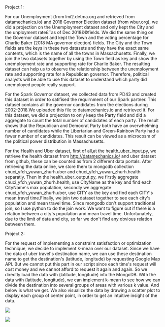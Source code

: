 <p>Project 1:</p>
<p>For our Unemployment (from lmi2.detma.org and retrieved from datamechanics.io) and 2018 Governor Election dataset (from wbur.org), we did a projection on the Unemployment dataset and only kept the City and the unployment rate£¨as of Dec 2018£©fields. 
We did the same thing on the Governor dataset and kept the Town and the voting percentage for Charlie Baker (2018 MA governor election) fields.
The City and the Town fields are the keys in these two datasets and they have the exact same contents, which is the name of all the towns in Massachusetts. Finally, we join the two datasets together by using the Town field as key and show the unemployment rate and supporting rate for Charlie Baker. 
The resulting dataset can help us to observe the relationship between the unemployment rate and supporting rate for a Republican governor. Therefore, political analysts will be able to use this dataset to understand which party did unemployed people really support.

For the Spark Governor dataset, we collected data from PD43 and created this dataset in order to satifised the requirnment of our Spark partner. This dataset contains all the governor candidates from the elections during 2002-2018.We uploaded this file to datamechanics.io and retrieved it. For this dataset, we did a projection to only keep the Party field and did a aggregate to count the total number of candidates of each party. The result shows that the Republican and Democrat Party both have an overwhelming number of candidates while the Libertarian and Green-Rainbow Party had a fewer number of candidates. This result can be viewed as a microcosm of the political power distribution in Massachusetts.

For the Health and Uber dataset, first of all,at the health_uber_input.py, we retrieve the health dataset from http://datamechanics.io/ and uber dataset from github, these can be counted as from 2 different data portals. After retrieving the data online, we store them to mongodb collection chuci_yfch_yuwan_zhurh.uber and chuci_yfch_yuwan_zhurh.health separatly. Then in the health_uber_output.py, we firstly aggregate chuci_yfch_yuwan_zhurh.health, use CityName as the key and find each CityName's max population, secondly we aggregate chuci_yfch_yuwan_zhurh.uber, use CITY as the key and find each CITY's mean travel time.Finally, we join two dataset together to see each city's population and mean travel time. Since mongodb don't support traditional join, so I use python to do the join work. We want to figure out if there is a relation between a city's population and mean travel time. Unfortunately, due to the limit of data and city, so far we don't find any obvious relation between them.</p>

<p>Project 2:</p>
<p>For the request of implementing a constraint satisfaction or optimization technique, we decide to implement k-mean over our dataset. Since we have the data of uber travel's destination name, we can use these destination name to get the destination's (latitude, longitude) by requesting Google Map API. But we cannot put this part in our script since each time's request will cost money and we cannot afford to request it again and again. So we directly load the data with (latitude, longitude) into the MongoDB. With the data with (latitude, longitude), we can implement k-mean to see how we can divide the destination into several groups of areas with various k value. And below is what we get. We also visualize the data by drawing a scatter plot to display each group of center point, in order to get an intuitive insight of the data.</p>
<p><img src="https://github.com/yizheshexin/course-2019-spr-proj/blob/master/chuci_yfch_yuwan_zhurh/fig_10.png" style="max-width:100%;"></p>
<p><img src="https://github.com/yizheshexin/course-2019-spr-proj/blob/master/chuci_yfch_yuwan_zhurh/kmean.png" style="max-width:100%;"></p>
